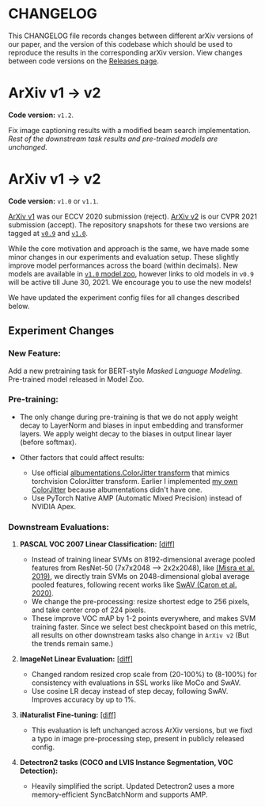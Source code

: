 CHANGELOG
=========

This CHANGELOG file records changes between different arXiv versions of our paper, and the version of this codebase which should be used to reproduce the results in the corresponding arXiv version. View changes between code versions on the [Releases page](https://github.com/kdexd/virtex/releases).

ArXiv v1 -> v2
==============

**Code version:** `v1.2`.

Fix image captioning results with a modified beam search implementation. _Rest of the downstream task results and pre-trained models are unchanged._


ArXiv v1 -> v2
==============

**Code version:** `v1.0` or `v1.1`.

[ArXiv v1](https://arxiv.org/abs/2006.06666v1) was our ECCV 2020 submission (reject). [ArXiv v2](https://arxiv.org/abs/2006.06666v2) is our CVPR 2021 submission (accept). The repository snapshots for these two versions are tagged at [`v0.9`](https://github.com/kdexd/virtex/releases/tag/v0.9) and [`v1.0`](https://github.com/kdexd/virtex/releases/tag/v1.0).

While the core motivation and approach is the same, we have made some minor changes in our experiments and evaluation setup. These slightly improve model performances across the board (within decimals). New models are available in [`v1.0` model zoo](http://kdexd.github.io/virtex/virtex/usage/model_zoo.html), however links to old models in `v0.9` will be active till June 30, 2021. We encourage you to use the new models!

We have updated the experiment config files for all changes described below.

Experiment Changes
------------------

### New Feature:

Add a new pretraining task for BERT-style _Masked Language Modeling_. Pre-trained model released in Model Zoo.

### Pre-training:

- The only change during pre-training is that we do not apply weight decay to LayerNorm and biases in input embedding and transformer layers. We apply weight decay to the biases in output linear layer (before softmax).

- Other factors that could affect results:
  - Use official [albumentations.ColorJitter transform](https://albumentations.ai/docs/api_reference/augmentations/transforms/#albumentations.augmentations.transforms.ColorJitter) that mimics torchvision ColorJitter transform. Earlier I implemented [my own ColorJitter](https://github.com/kdexd/virtex/blob/c19e7fc9b98e98af82286ed1537b6f588eaeac44/virtex/data/transforms.py#L156) because albumentations didn't have one.
  - Use PyTorch Native AMP (Automatic Mixed Precision) instead of NVIDIA Apex.

### Downstream Evaluations:

1. **PASCAL VOC 2007 Linear Classification:** [[diff]](https://github.com/kdexd/virtex/compare/57889ca9829f27b932e92b9e6b51f50f20f2d546..7645cc0d1e3e49f00e347e9873fd020faa2ec62e#diff-b4405dd4879a48ef1e5b1e2801035909584a5f1f32f63d5e793fb50dee077b97)
   - Instead of training linear SVMs on 8192-dimensional average pooled features from ResNet-50 (7x7x2048 —> 2x2x2048), like [(Misra et al. 2019)](https://arxiv.org/abs/1905.01235), we directly train SVMs on 2048-dimensional global average pooled features, following recent works like [SwAV (Caron et al. 2020)](https://arxiv.org/abs/2006.09882).
   - We change the pre-processing: resize shortest edge to 256 pixels, and take center crop of 224 pixels.
   - These improve VOC mAP by 1-2 points everywhere, and makes SVM training faster. Since we select best checkpoint based on this metric, all results on other downstream tasks also change in `ArXiv v2` (But the trends remain same.)

2. **ImageNet Linear Evaluation:** [[diff]](https://github.com/kdexd/virtex/compare/57889ca9829f27b932e92b9e6b51f50f20f2d546..7645cc0d1e3e49f00e347e9873fd020faa2ec62e#diff-d3dea1e7bf97d0cfca4b59a47c0a9bb81e78b8827654fe0258df9ce2c3f5f41c)
   - Changed random resized crop scale from (20-100%) to (8-100%) for consistency with evaluations in SSL works like MoCo and SwAV.
   - Use cosine LR decay instead of step decay, following SwAV. Improves accuracy by up to 1%.

3. **iNaturalist Fine-tuning:** [[diff]](https://github.com/kdexd/virtex/compare/57889ca9829f27b932e92b9e6b51f50f20f2d546..7645cc0d1e3e49f00e347e9873fd020faa2ec62e#diff-09096da78cfcde3a604ce22d80313f0800225d928cce5ef7334b89a382adfe4d)
   - This evaluation is left unchanged across ArXiv versions, but we fixd a typo in image pre-processing step, present in publicly released config.

4. **Detectron2 tasks (COCO and LVIS Instance Segmentation, VOC Detection):**
   - Heavily simplified the script. Updated Detectron2 uses a more memory-efficient SyncBatchNorm and supports AMP.

